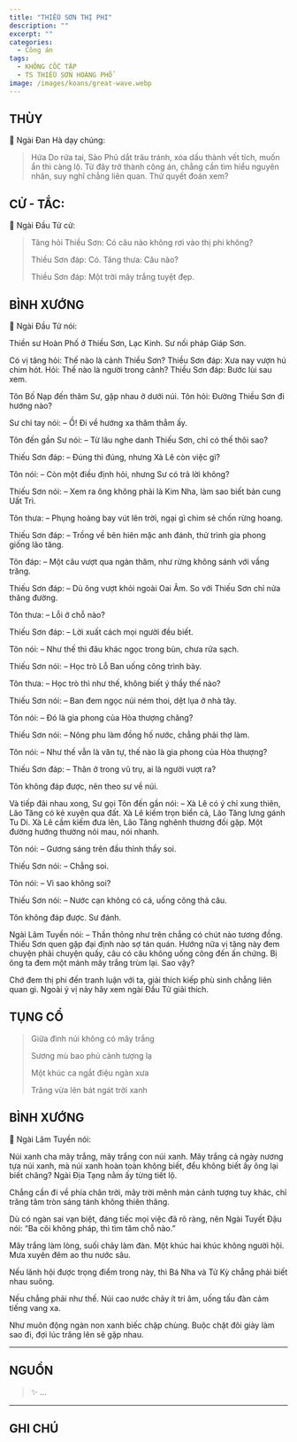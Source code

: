 ```yaml
---
title: "THIỀU SƠN THỊ PHI"
description: ""
excerpt: ""
categories:
  - Công án
tags:
  - KHÔNG CỐC TẬP
  - TS THIỀU SƠN HOÀNG PHỔ
image: /images/koans/great-wave.webp
---
```


## THÙY

📢 Ngài Đan Hà dạy chúng:

> Hứa Do rửa tai, Sào Phủ dắt trâu tránh, xóa dấu thành vết tích, muốn ẩn thì càng lộ. 
> Từ đây trở thành công án, chẳng cần tìm hiểu nguyên nhân, suy nghĩ chẳng liên quan. Thử quyết đoán xem?

## CỬ - TẮC:

📢 Ngài Đầu Tử cử:

> Tăng hỏi Thiều Sơn: Có câu nào không rơi vào thị phi không?
> 
> Thiều Sơn đáp: Có.
> Tăng thưa: Câu nào?
> 
> Thiều Sơn đáp: Một trời mây trắng tuyệt đẹp.

## BÌNH XƯỚNG

📢 Ngài Đầu Tử nói:

Thiền sư Hoàn Phố ở Thiều Sơn, Lạc Kinh. Sư nối pháp Giáp Sơn.

Có vị tăng hỏi: Thế nào là cảnh Thiều Sơn?
Thiều Sơn đáp: Xưa nay vượn hú chim hót.
Hỏi: Thế nào là người trong cảnh?
Thiều Sơn đáp: Bước lùi sau xem.

Tôn Bố Nạp đến thăm Sư, gặp nhau ở dưới núi. Tôn hỏi: Đường Thiều Sơn đi hướng nào?

Sư chỉ tay nói:
– Ồ! Đi về hướng xa thăm thẳm ấy.

Tôn đến gần Sư nói:
– Từ lâu nghe danh Thiếu Sơn, chỉ có thế thôi sao?

Thiếu Sơn đáp:
– Đúng thì đúng, nhưng Xà Lê còn việc gì?

Tôn nói:
– Còn một điều định hỏi, nhưng Sư có trả lời không?

Thiếu Sơn nói:
– Xem ra ông không phải là Kim Nha, làm sao biết bản cung Uất Trì.

Tôn thưa:
– Phụng hoàng bay vút lên trời, ngại gì chim sẻ chốn rừng hoang.

Thiếu Sơn đáp:
– Trồng về bên hiên mặc anh đánh, thử trình gia phong giống lão tăng.

Tôn đáp:
– Một câu vượt qua ngàn thăm, như rừng không sánh với vầng trăng.

Thiếu Sơn đáp:
– Dù ông vượt khỏi ngoài Oai Âm. So với Thiếu Sơn chỉ nửa thăng đường.

Tôn thưa:
– Lỗi ở chỗ nào?

Thiếu Sơn đáp:
– Lời xuất cách mọi người đều biết.

Tôn nói:
– Như thế thì đâu khác ngọc trong bùn, chưa rửa sạch.

Thiếu Sơn nói:
– Học trò Lỗ Ban uống công trình bày.

Tôn thưa:
– Học trò thì như thế, không biết ý thầy thế nào?

Thiếu Sơn nói:
– Ban đem ngọc núi ném thoi, dệt lụa ở nhà tây.

Tôn nói:
– Đó là gia phong của Hòa thượng chăng?

Thiếu Sơn nói:
– Nông phu làm đồng hố nước, chẳng phải thợ làm.

Tôn nói:
– Như thế vẫn là văn tự, thế nào là gia phong của Hòa thượng?

Thiếu Sơn đáp:
– Thân ở trong vũ trụ, ai là người vượt ra?

Tôn không đáp được, nên theo sư về núi.

Và tiếp đãi nhau xong, Sư gọi Tôn đến gần nói:
– Xà Lê có ý chỉ xung thiên, Lão Tăng có kẻ xuyên qua đất. Xà Lê kiếm trọn biển cả, Lão Tăng lưng gánh Tu Di. Xà Lê cầm kiếm đưa lên, Lão Tăng nghênh thương đối gặp. Một đường hướng thường nói mau, nói nhanh.

Tôn nói:
– Gương sáng trên đầu thỉnh thầy soi.

Thiếu Sơn nói:
– Chẳng soi.

Tôn nói:
– Vì sao không soi?

Thiếu Sơn nói:
– Nước cạn không có cá, uống công thả câu.

Tôn không đáp được. Sư đánh.

Ngài Lâm Tuyền nói:
– Thần thông như trên chẳng có chút nào tương đồng. Thiếu Sơn quen gặp đại định nào sợ tán quán. Hướng nữa vị tăng này đem chuyện phải chuyện quấy, câu có câu không uống công đến ấn chứng. Bị ông ta đem một mảnh mây trắng trùm lại. Sao vậy?

Chớ đem thị phi đến tranh luận với ta, giải thích kiếp phù sinh chẳng liên quan gì. Ngoài ý vị này hãy xem ngài Đầu Tử giải thích.

## TỤNG CỔ

> Giữa đình núi không có mây trắng
> 
> Sương mù bao phủ cảnh tượng lạ
> 
> Một khúc ca ngắt điệu ngàn xưa
> 
> Trăng vừa lên bát ngát trời xanh

## BÌNH XƯỚNG

📢 Ngài Lâm Tuyền nói:

Núi xanh cha mây trắng, mây trắng con núi xanh. 
Mây trắng cả ngày nương tựa núi xanh, mà núi xanh hoàn toàn không biết, đểu không biết ấy ông lại biết chăng? 
Ngài Địa Tạng nằm ấy từng tiết lộ. 

Chẳng cần đi về phía chân trời, mây trời mênh mản cảnh tượng tuy khác, chỉ trăng tâm tròn sáng tánh không thiên thăng.

Dù có ngàn sai vạn biệt, đáng tiếc mọi việc đã rõ ràng, nên Ngài Tuyết Đậu nói: “Ba cõi không pháp, thì tìm tâm chỗ nào.” 

Mây trắng làm lòng, suối chảy làm đàn. 
Một khúc hai khúc không người hội. 
Mưa xuyên đêm ao thu nước sâu. 

Nếu lãnh hội được trọng điểm trong này, thì Bá Nha và Tử Kỳ chẳng phải biết nhau suông.

Nếu chẳng phải như thế. Núi cao nước chảy ít tri âm, uống tấu đàn cảm tiếng vang xa. 

Như muôn động ngàn non xanh biếc chập chùng. Buộc chặt đôi giày làm sao đi, đợi lúc trăng lên sẽ gặp nhau.

<hr class="blog-rule" />

## NGUỒN

> ✨ ...

<hr class="blog-rule" />

## GHI CHÚ

[^1]: ⭐️ <a href="/masters/Shaoshan-Huanpu" target="_blank">🔗 TS THIỀU SƠN HOÀNG PHỔ (韶山寰普)</a>
